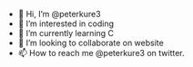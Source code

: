 - 👋 Hi, I’m @peterkure3
- 👀 I’m interested in coding
- 🌱 I’m currently learning C
- 💞️ I’m looking to collaborate on website
- 📫 How to reach me @peterkure3 on twitter.


<!---
peterkure3/peterkure3 is a ✨ special ✨ repository because its `README.md` (this file) appears on your GitHub profile.
You can click the Preview link to take a look at your changes.
--->
